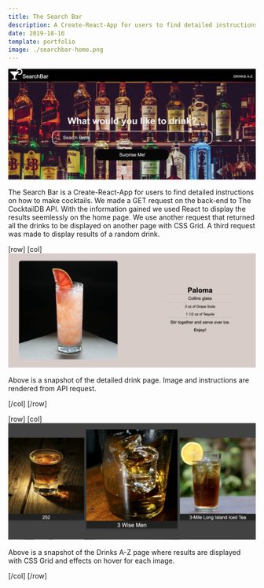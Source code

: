 ```yaml
---
title: The Search Bar
description: A Create-React-App for users to find detailed instructions on how to make cocktails.
date: 2019-18-16
template: portfolio
image: ./searchbar-home.png
---
```

![The Search Bar](./searchbar-home.png)

The Search Bar is a Create-React-App for users to find detailed instructions on how to make cocktails. We made a GET request on the back-end to The CocktailDB API. With the information gained we used React to display the results seemlessly on the home page. We use another request that returned all the drinks to be displayed on another page with CSS Grid. A third request was made to display results of a random drink.


[row]
[col]
![image](./searchbar1.png)

Above is a snapshot of the detailed drink page. Image and instructions are rendered from API request.

[/col]
[/row]

[row]
[col]
![image](./searchbar2.png)

Above is a snapshot of the Drinks A-Z page where results are displayed with CSS Grid and effects on hover for each image.

[/col]
[/row]


